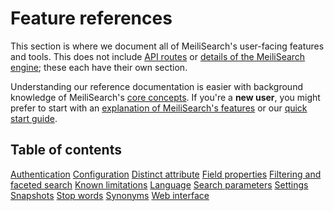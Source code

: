# Feature references

This section is where we document all of MeiliSearch's user-facing features and tools. This does not include [API routes](/reference/api) or [details of the MeiliSearch engine](/learn/advanced); these each have their own section.

Understanding our reference documentation is easier with background knowledge of MeiliSearch's [core concepts](/learn/core_concepts). If you're a **new user**, you might prefer to start with an [explanation of MeiliSearch's features](/learn/what_is_meilisearch/features.md) or our [quick start guide](/learn/getting_started/quick_start.md).

## Table of contents

[Authentication](/reference/features/authentication.md)
[Configuration](/reference/features/configuration.md)
[Distinct attribute](/reference/features/distinct.md)
[Field properties](/reference/features/field_properties.md)
[Filtering and faceted search](/reference/features/filtering_and_faceted_search.md)
[Known limitations](/reference/features/known_limitations.md)
[Language](/reference/features/language.md)
[Search parameters](/reference/features/search_parameters.md)
[Settings](/reference/features/settings.md)
[Snapshots](/learn/advanced/snapshots.md)
[Stop words](/reference/features/stop_words.md)
[Synonyms](/reference/features/synonyms.md)
[Web interface](/reference/features/web_interface.md)
